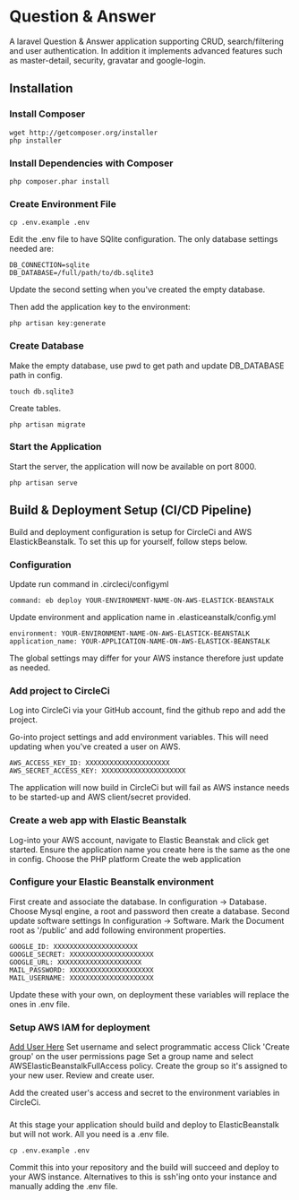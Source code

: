 # Question & Answer
A laravel Question & Answer application supporting CRUD, search/filtering and user authentication. In addition it implements advanced features such as master-detail, security, gravatar and google-login. 

## Installation

### Install Composer
```
wget http://getcomposer.org/installer
php installer
```
### Install Dependencies with Composer
```
php composer.phar install
```

### Create Environment File
```
cp .env.example .env
```
Edit the .env file to have SQlite configuration. The only database settings needed are:

```
DB_CONNECTION=sqlite
DB_DATABASE=/full/path/to/db.sqlite3
```
Update the second setting when you've created the empty database.

Then add the application key to the environment:
```
php artisan key:generate
```
### Create Database
Make the empty database, use pwd to get path and update DB_DATABASE path in config.
```
touch db.sqlite3
```
Create tables.
```
php artisan migrate
```

### Start the Application
Start the server, the application will now be available on port 8000.
```
php artisan serve
```

## Build & Deployment Setup (CI/CD Pipeline)
Build and deployment configuration is setup for CircleCi and AWS ElastickBeanstalk. To set this up for yourself, follow steps below.

### Configuration

Update run command in .circleci/configyml
```
command: eb deploy YOUR-ENVIRONMENT-NAME-ON-AWS-ELASTICK-BEANSTALK
```
Update environment and application name in .elasticeanstalk/config.yml
```
environment: YOUR-ENVIRONMENT-NAME-ON-AWS-ELASTICK-BEANSTALK
application_name: YOUR-APPLICATION-NAME-ON-AWS-ELASTICK-BEANSTALK
```
The global settings may differ for your AWS instance therefore just update as needed.

### Add project to CircleCi
Log into CircleCi via your GitHub account, find the github repo and add the project.

Go-into project settings and add environment variables. This will need updating when you've created a user on AWS. 
```
AWS_ACCESS_KEY_ID: XXXXXXXXXXXXXXXXXXXXX
AWS_SECRET_ACCESS_KEY: XXXXXXXXXXXXXXXXXXXXX
```

The application will now build in CircleCi but will fail as AWS instance needs to be started-up and AWS client/secret provided.

### Create a web app with Elastic Beanstalk
Log-into your AWS account, navigate to Elastic Beanstak and click get started.
Ensure the application name you create here is the same as the one in config.
Choose the PHP platform
Create the web application

### Configure your Elastic Beanstalk environment
First create and associate the database.
In configuration -> Database. Choose Mysql engine, a root and password then create a database.
Second update software settings
In configuration -> Software. Mark the Document root as '/public' and add following environment properties.
```
GOOGLE_ID: XXXXXXXXXXXXXXXXXXXXX
GOOGLE_SECRET: XXXXXXXXXXXXXXXXXXXXX
GOOGLE_URL: XXXXXXXXXXXXXXXXXXXXX
MAIL_PASSWORD: XXXXXXXXXXXXXXXXXXXXX
MAIL_USERNAME: XXXXXXXXXXXXXXXXXXXXX
```

Update these with your own, on deployment these variables will replace the ones in .env file. 

### Setup AWS IAM for deployment
[Add User Here](https://console.aws.amazon.com/iam/home?#/users$new?step=details)
Set username and select programmatic access
Click 'Create group' on the user permissions page
Set a group name and select AWSElasticBeanstalkFullAccess policy.
Create the group so it's assigned to your new user.
Review and create user.

Add the created user's access and secret to the environment variables in CircleCi.
###

At this stage your application should build and deploy to ElasticBeanstalk but will not work. All you need is a .env file.
```
cp .env.example .env
```
Commit this into your repository and the build will succeed and deploy to your AWS instance. Alternatives to this is ssh'ing onto your instance and manually adding the .env file.
